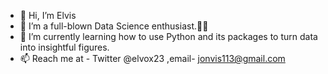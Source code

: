 - 👋 Hi, I’m Elvis
- 👀 I’m a full-blown Data Science enthusiast.🤧😎
- 🌱 I’m currently learning how to use Python and its packages to turn data into insightful figures.
- 📫 Reach me at - Twitter @elvox23 ,email- jonvis113@gmail.com 

<!---
jonvis23/jonvis23 is a ✨ special ✨ repository because its `README.md` (this file) appears on your GitHub profile.
You can click the Preview link to take a look at your changes.
--->
